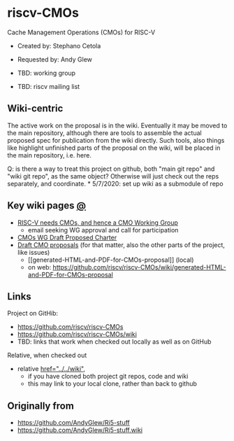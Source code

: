# riscv-CMOs

Cache Management Operations (CMOs) for RISC-V

* Created by: 	Stephano Cetola
* Requested by: 	Andy Glew


* TBD: working group
* TBD: riscv mailing list


## Wiki-centric

The active work on the proposal is in the wiki.
Eventually it may be moved to the main repository,
although there are tools to assemble the actual proposed spec for
publication from the wiki directly.
Such tools,
also things like highlight unfinished parts of the proposal on the wiki,
will be placed in the main repository, i.e. here.

Q: is there a way to treat this project on github, both "main git repo" and "wiki git repo", as the same object? Otherwise will just check out the reps separately, and coordinate.
    * 5/7/2020: set up wiki as a submodule of repo

## Key wiki pages [@](https://github.com/riscv/riscv-CMOs/wiki)
* [RISC-V needs CMOs, and hence a CMO Working Group](https://github.com/riscv/riscv-CMOs/wiki/RISC-V-needs-CMOs%2C-and-hence-a-CMO-Working-Group)
  * email seeking WG approval and call for participation
* [CMOs WG Draft Proposed Charter](https://github.com/riscv/riscv-CMOs/wiki/CMOs-WG-Draft-Proposed-Charter)
* [Draft CMO proposals](https://github.com/riscv/riscv-CMOs/wiki/Draft-CMO-proposals)
(for that matter, also the other parts of the project, like issues)
   * [[generated-HTML-and-PDF-for-CMOs-proposal]] (local)
   * on web: https://github.com/riscv/riscv-CMOs/wiki/generated-HTML-and-PDF-for-CMOs-proposal





## Links

Project on GitHib:
* https://github.com/riscv/riscv-CMOs
* https://github.com/riscv/riscv-CMOs/wiki
* TBD: links that work when checked out locally as well as on GitHub

Relative, when checked out
* relative <a href="../../wiki">href="../../wiki"</a>,
   * if you have cloned both project git repos, code and wiki
   * this may link to your local clone, rather than back to github


## Originally from

* https://github.com/AndyGlew/Ri5-stuff
* https://github.com/AndyGlew/Ri5-stuff.wiki
